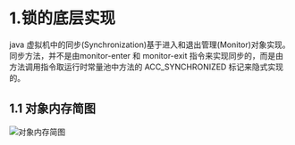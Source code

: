 # 1.锁的底层实现
java 虚拟机中的同步(Synchronization)基于进入和退出管理(Monitor)对象实现。同步方法，并不是由monitor-enter 和 monitor-exit 指令来实现同步的，而是由方法调用指令取运行时常量池中方法的 ACC_SYNCHRONIZED 标记来隐式实现的。

## 1.1 对象内存简图
![对象内存简图](https://i.loli.net/2019/07/11/5d26a6c5466ad58228.png "对象内存简图")
